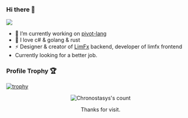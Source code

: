 ### Hi there 👋

<a href="https://github.com/Chronostasys">
  <img src="https://github-readme-stats.vercel.app/api?username=Chronostasys&show_icons=true&theme=dracula" />
</a> 


<!-- ![Top Langs](https://github-readme-stats.vercel.app/api/top-langs/?username=Chronostasys) -->


- 🔭 I’m currently working on [pivot-lang](https://github.com/Pivot-Studio/pivot-lang)
- 🎉 I love c# & golang & rust
- ⚡ Designer & creator of [LimFx](https://www.limfx.pro) backend, developer of limfx frontend
- Currently looking for a better job.

### Profile Trophy 🏆

[![trophy](https://github-profile-trophy.vercel.app/?username=Chronostasys&theme=chalk&no-frame=true&column=3)](https://github.com/ryo-ma/github-profile-trophy)



<div align="center">
  <img src="https://count.getloli.com/get/@Chronostasys" alt="Chronostasys's count"/>
  <p>Thanks for visit.</p>
</div>

